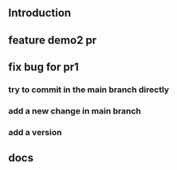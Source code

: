## Introduction

## feature demo2 pr

## fix bug for pr1

### try to commit in the main branch directly

### add a new change in main branch

### add a version

## docs 